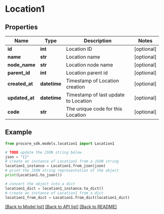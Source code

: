# Location1


## Properties

Name | Type | Description | Notes
------------ | ------------- | ------------- | -------------
**id** | **int** | Location ID | [optional] 
**name** | **str** | Location name | [optional] 
**node_name** | **str** | Location node name | [optional] 
**parent_id** | **int** | Location parent id | [optional] 
**created_at** | **datetime** | Timestamp of Location creation | [optional] 
**updated_at** | **datetime** | Timestamp of last update to Location | [optional] 
**code** | **str** | The unique code for this Location | [optional] 

## Example

```python
from procore_sdk.models.location1 import Location1

# TODO update the JSON string below
json = "{}"
# create an instance of Location1 from a JSON string
location1_instance = Location1.from_json(json)
# print the JSON string representation of the object
print(Location1.to_json())

# convert the object into a dict
location1_dict = location1_instance.to_dict()
# create an instance of Location1 from a dict
location1_from_dict = Location1.from_dict(location1_dict)
```
[[Back to Model list]](../README.md#documentation-for-models) [[Back to API list]](../README.md#documentation-for-api-endpoints) [[Back to README]](../README.md)


